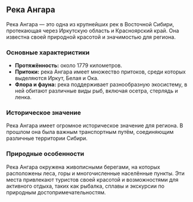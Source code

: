 ## Река Ангара

Река Ангара — это одна из крупнейших рек в Восточной Сибири, протекающая через Иркутскую область и Красноярский край. Она известна своей природной красотой и значимостью для региона.

### Основные характеристики

- **Протяжённость:** около 1779 километров.
- **Притоки:** река Ангара имеет множество притоков, среди которых выделяются Иркут, Белая и Ока.
- **Флора и фауна:** река поддерживает разнообразную экосистему, в ней обитают различные виды рыб, включая осетра, стерлядь и ленка.

### Историческое значение

Река Ангара имеет огромное историческое значение для региона. В прошлом она была важным транспортным путём, соединяющим различные территории Сибири.

### Природные особенности

Река Ангара окружена живописными берегами, на которых расположены леса, горы и многочисленные населённые пункты. Эти места привлекают туристов своей красотой и возможностями для активного отдыха, таких как рыбалка, сплавы и экскурсии по природным достопримечательностям.